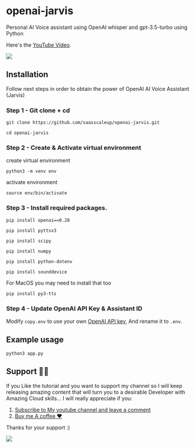 # openai-jarvis
Personal AI Voice assistant using OpenAI whisper and gpt-3.5-turbo using Python

Here's the [YouTube Video](https://youtu.be/KXN_MGa3SNo).

<a href="https://www.buymeacoffee.com/scaleupsaas"><img src="https://img.buymeacoffee.com/button-api/?text=Buy me a coffee&emoji=&slug=scaleupsaas&button_colour=FFDD00&font_colour=000000&font_family=Cookie&outline_colour=000000&coffee_colour=ffffff" /></a>

## Installation

Follow next steps in order to obtain the power of OpenAI AI Voice Assistant (Jarvis)

### Step 1 - Git clone + cd

```
git clone https://github.com/saasscaleup/openai-jarvis.git
```

```
cd openai-jarvis
```
### Step 2 - Create & Activate virtual environment  

create virtual environment

```
python3 -m venv env
```

activate environment

```
source env/bin/activate
```

### Step 3 - Install required packages.

```
pip install openai==0.28
```
```
pip install pyttsx3
```
```
pip install scipy
```
```
pip install numpy
```
```
pip install python-dotenv
```
```
pip install sounddevice
```

For MacOS you may need to install that too
```
pip install py3-tts
```

### Step 4 - Update OpenAI API Key & Assistant ID

Modify `copy.env` to use your own [OpenAI API key](https://platform.openai.com/account/api-keys), And rename it to `.env`.

## Example usage

```
python3 app.py
```

## Support 🙏😃

If you Like the tutorial and you want to support my channel so I will keep releasing amazing content that will turn you to a desirable Developer with Amazing Cloud skills... I will really appreciate if you:

1.  [Subscribe to My youtube channel and leave a comment](http://www.youtube.com/@ScaleUpSaaS?sub_confirmation=1)
2.  [Buy me A coffee ❤️ ](https://www.buymeacoffee.com/scaleupsaas)

Thanks for your support :)

<a href="https://www.buymeacoffee.com/scaleupsaas"><img src="https://img.buymeacoffee.com/button-api/?text=Buy me a coffee&emoji=&slug=scaleupsaas&button_colour=FFDD00&font_colour=000000&font_family=Cookie&outline_colour=000000&coffee_colour=ffffff" /></a>
